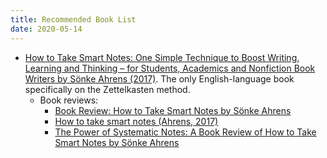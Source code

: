 ```yaml
---
title: Recommended Book List
date: 2020-05-14
---
```


- [How to Take Smart Notes: One Simple Technique to Boost Writing, Learning and Thinking – for Students, Academics and Nonfiction Book Writers by Sönke Ahrens (2017)](https://www.amazon.com/How-Take-Smart-Notes-Nonfiction-ebook/dp/B06WVYW33Y). The only English-language book specifically on the Zettelkasten method.
  - Book reviews:
    - [Book Review: How to Take Smart Notes by Sönke Ahrens](https://jonathanlorimer.dev/posts/smart-notes-review.html)
    - [How to take smart notes (Ahrens, 2017)](https://www.lesswrong.com/posts/T382CLwAjsy3fmecf/how-to-take-smart-notes-ahrens-2017)
    - [The Power of Systematic Notes: A Book Review of How to Take Smart Notes by Sönke Ahrens](http://www.markwk.com/smart-notes.html)


